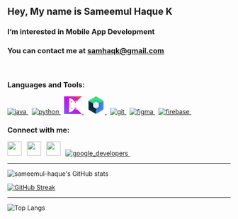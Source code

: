 ## Hey, My name is Sameemul Haque K 

### I’m interested in Mobile App Development <br>
### You can contact me at [samhaqk@gmail.com](mailto:samhaqk@gmail.com)
<br>

### Languages and Tools:
<a href="https://java.com/" target="_blank" rel="noreferrer">
<img src="https://www.vectorlogo.zone/logos/java/java-icon.svg" alt="java" width="40" height="40"/> </a> 
&nbsp;
<a href="https://python.org/" target="_blank" rel="noreferrer">
<img src="https://www.vectorlogo.zone/logos/python/python-icon.svg" alt="python" width="40" height="40"/> </a> 
&nbsp;
<a href="https://developer.android.com/kotlin/" target="_blank" rel="noreferrer">
<img src="https://raw.githubusercontent.com/sameemul-haque/logo/main/kotlin_android.svg" alt="kotlin" width="40" height="40"/> </a> 
&nbsp;
<a href="https://developer.android.com/jetpack/compose" target="_blank" rel="noreferrer">
<img src="https://raw.githubusercontent.com/sameemul-haque/logo/main/jetpack_compose.svg" alt="compose" width="40" height="40"/> </a>
&nbsp;
<a href="https://git-scm.com/" target="_blank" rel="noreferrer">
<img src="https://www.vectorlogo.zone/logos/git-scm/git-scm-icon.svg" alt="git" width="40" height="40"/> </a> 
&nbsp;
<a href="https://figma.com/" target="_blank" rel="noreferrer">
<img src="https://www.vectorlogo.zone/logos/figma/figma-icon.svg" alt="figma" width="40" height="40"/> </a> 
&nbsp;
<a href="https://firebase.google.com/" target="_blank" rel="noreferrer">
<img src="https://www.vectorlogo.zone/logos/firebase/firebase-icon.svg" alt="firebase" width="40" height="40"/> </a> 
&nbsp;


<br>

### Connect with me:

<p align="left"> 
<a href="https://www.linkedin.com/in/sameemul-haque" target="_blank" rel="noreferrer"><img src="https://raw.githubusercontent.com/danielcranney/readme-generator/main/public/icons/socials/linkedin.svg" width="32" height="32" /></a> 
&nbsp;
<a href="https://www.twitter.com/erasedshadow" target="_blank" rel="noreferrer"><img src="https://raw.githubusercontent.com/danielcranney/readme-generator/main/public/icons/socials/twitter.svg" width="32" height="32" /></a>
&nbsp; 
<a href="http://www.instagram.com/sameemul_haque" target="_blank" rel="noreferrer"><img src="https://raw.githubusercontent.com/danielcranney/readme-generator/main/public/icons/socials/instagram.svg" width="32" height="32" /></a> 
&nbsp;
<a href="https://g.dev/sameemul-haque/" target="_blank" rel="noreferrer">
<img src="https://www.gstatic.com/devrel-devsite/prod/v04993a285e47ce7ae4bb513179c3071d4f2a8975b8f303b510c516323adf1b16/developers/images/icon.svg" alt="google_developers" width="40" height="32"/> </a> 
&nbsp;
</p>

---
![sameemul-haque's GitHub stats](https://github-readme-stats.vercel.app/api?username=sameemul-haque&show_icons=true&theme=react&count_private=true&hide_border=true)

[![GitHub Streak](https://github-readme-streak-stats.herokuapp.com?user=sameemul-haque&theme=react&hide_border=true&border_radius=5)](https://git.io/streak-stats)

---
![Top Langs](https://github-readme-stats.vercel.app/api/top-langs/?username=sameemul-haque&layout=compact&langs_count=6&theme=react&hide_border=true&hide=Hack)

<!---
sameemul-haque/sameemul-haque is a ✨ special ✨ repository because its README.md (this file) appears on your GitHub profile.
You can click the Preview link to take a look at your changes.
--->
